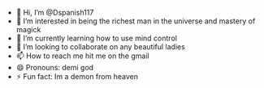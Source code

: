 - 👋 Hi, I’m @Dspanish117
- 👀 I’m interested in being the richest man in the universe and mastery of magick
- 🌱 I’m currently learning how to use mind control
- 💞️ I’m looking to collaborate on any beautiful ladies
- 📫 How to reach me hit me on the gmail
- 😄 Pronouns: demi god 
- ⚡ Fun fact: Im a demon from heaven 

<!---
Dspanish117/Dspanish117 is a ✨ special ✨ repository because its `README.md` (this file) appears on your GitHub profile.
You can click the Preview link to take a look at your changes.
--->
